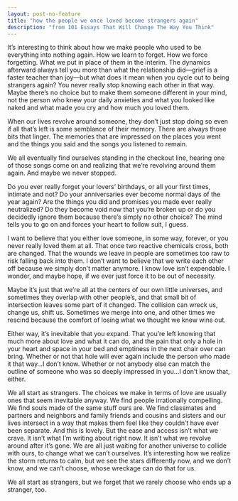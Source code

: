 ```yaml
---
layout: post-no-feature
title: "how the people we once loved become strangers again"
description: "from 101 Essays That Will Change The Way You Think"
---
```


It’s interesting to think about how we make people who used to be everything into nothing again. How we learn to forget. How we force forgetting. What we put in place of them in the interim. The dynamics afterward always tell you more than what the relationship did—grief is a faster teacher than joy—but what does it mean when you cycle out to being strangers again? You never really stop knowing each other in that way. Maybe there’s no choice but to make them someone different in your mind, not the person who knew your daily anxieties and what you looked like naked and what made you cry and how much you loved them.

When our lives revolve around someone, they don’t just stop doing so even if all that’s left is some semblance of their memory. There are always those bits that linger. The memories that are impressed on the places you went and the things you said and the songs you listened to remain.

We all eventually find ourselves standing in the checkout line, hearing one of those songs come on and realizing that we’re revolving around them again. And maybe we never stopped.

Do you ever really forget your lovers’ birthdays, or all your first times, intimate and not? Do your anniversaries ever become normal days of the year again? Are the things you did and promises you made ever really neutralized? Do they become void now that you’re broken up or do you decidedly ignore them because there’s simply no other choice? The mind tells you to go on and forces your heart to follow suit, I guess.

I want to believe that you either love someone, in some way, forever, or you never really loved them at all. That once two reactive chemicals cross, both are changed. That the wounds we leave in people are sometimes too raw to risk falling back into them. I don’t want to believe that we write each other off because we simply don’t matter anymore. I know love isn’t expendable. I wonder, and maybe hope, if we ever just force it to be out of necessity.

Maybe it’s just that we’re all at the centers of our own little universes, and sometimes they overlap with other people’s, and that small bit of intersection leaves some part of it changed. The collision can wreck us, change us, shift us. Sometimes we merge into one, and other times we rescind because the comfort of losing what we thought we knew wins out.

Either way, it’s inevitable that you expand. That you’re left knowing that much more about love and what it can do, and the pain that only a hole in your heart and space in your bed and emptiness in the next chair over can bring. Whether or not that hole will ever again include the person who made it that way…I don’t know. Whether or not anybody else can match the outline of someone who was so deeply impressed in you…I don’t know that, either.

We all start as strangers. The choices we make in terms of love are usually ones that seem inevitable anyway. We find people irrationally compelling. We find souls made of the same stuff ours are. We find classmates and partners and neighbors and family friends and cousins and sisters and our lives intersect in a way that makes them feel like they couldn’t have ever been separate. And this is lovely. But the ease and access isn’t what we crave. It isn’t what I’m writing about right now. It isn’t what we revolve around after it’s gone. We are all just waiting for another universe to collide with ours, to change what we can’t ourselves. It’s interesting how we realize the storm returns to calm, but we see the stars differently now, and we don’t know, and we can’t choose, whose wreckage can do that for us.

We all start as strangers, but we forget that we rarely choose who ends up a stranger, too.
